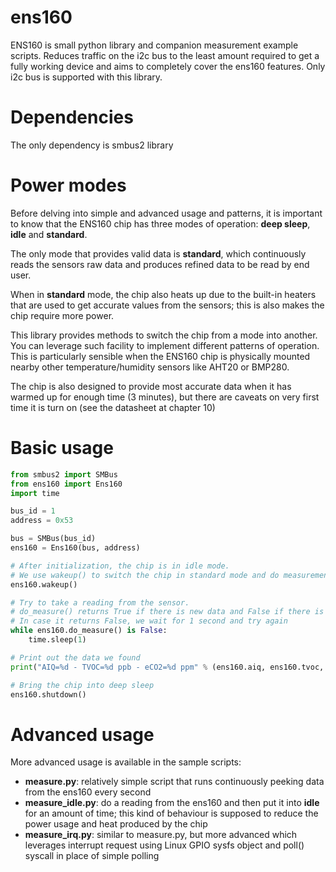 # ens160
ENS160 is small python library and companion measurement example scripts. Reduces traffic on the i2c bus to the least amount required to get a fully working device and aims to completely cover the ens160 features.
Only i2c bus is supported with this library.

# Dependencies
The only dependency is smbus2 library

# Power modes

Before delving into simple and advanced usage and patterns, it is important to know that the ENS160 chip has three modes of operation: **deep sleep**, **idle** and **standard**. 

The only mode that provides valid data is **standard**, which continuously reads the sensors raw data and produces refined data to be read by end user.

When in **standard** mode, the chip also heats up due to the built-in heaters that are used to get accurate values from the sensors; this is also makes the chip require more power.

This library provides methods to switch the chip from a mode into another. You can leverage such facility to implement different patterns of operation. This is particularly sensible when the ENS160 chip is physically mounted nearby other temperature/humidity sensors like AHT20 or BMP280.

The chip is also designed to provide most accurate data when it has warmed up for enough time (3 minutes), but there are caveats on very first time it is turn on (see the datasheet at chapter 10) 

# Basic usage

```python
from smbus2 import SMBus
from ens160 import Ens160
import time

bus_id = 1
address = 0x53

bus = SMBus(bus_id)
ens160 = Ens160(bus, address)

# After initialization, the chip is in idle mode.
# We use wakeup() to switch the chip in standard mode and do measurements
ens160.wakeup()

# Try to take a reading from the sensor. 
# do_measure() returns True if there is new data and False if there is no new data.
# In case it returns False, we wait for 1 second and try again 
while ens160.do_measure() is False:
    time.sleep(1)   

# Print out the data we found
print("AIQ=%d - TVOC=%d ppb - eCO2=%d ppm" % (ens160.aiq, ens160.tvoc, ens160.eco2))

# Bring the chip into deep sleep
ens160.shutdown()

```

# Advanced usage

More advanced usage is available in the sample scripts:

- **measure.py**: relatively simple script that runs continuously peeking data from the ens160 every second
- **measure_idle.py**: do a reading from the ens160 and then put it into **idle** for an amount of time; this kind of behaviour is supposed to reduce the power usage and heat produced by the chip
- **measure_irq.py**: similar to measure.py, but more advanced which leverages interrupt request using Linux GPIO sysfs object and poll() syscall in place of simple polling